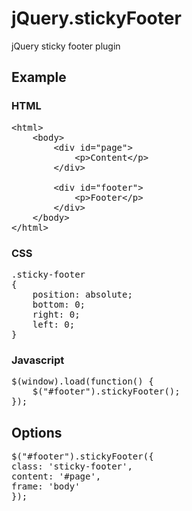 jQuery.stickyFooter
===================

jQuery sticky footer plugin

## Example

### HTML

<pre>&lt;html>
	&lt;body>
		&lt;div id="page">
			&lt;p>Content&lt;/p>
		&lt;/div>

		&lt;div id="footer">
			&lt;p>Footer&lt;/p>
		&lt;/div>
	&lt;/body>
&lt;/html></pre>

### CSS

<pre>.sticky-footer
{
	position: absolute;
	bottom: 0;
	right: 0;
	left: 0;
}</pre>

### Javascript

<pre>$(window).load(function() {
	$("#footer").stickyFooter();
});</pre>

## Options

<pre>
$("#footer").stickyFooter({
class: 'sticky-footer',
content: '#page',
frame: 'body'
});</pre>
